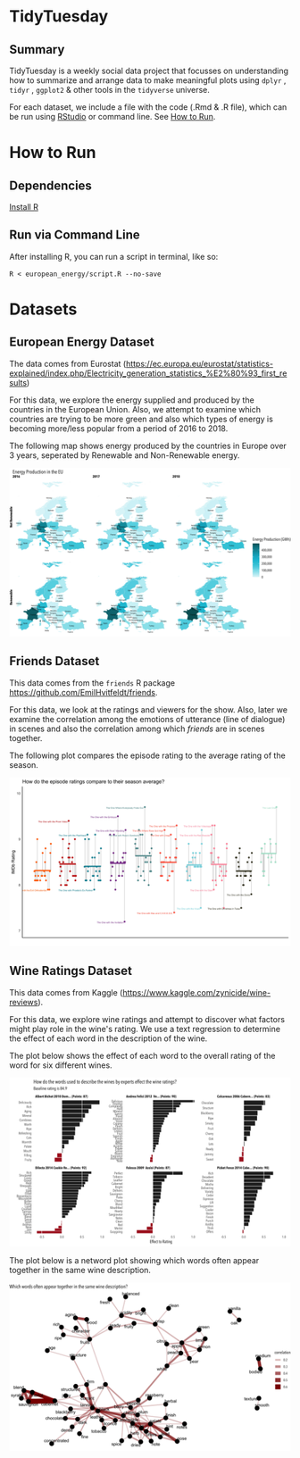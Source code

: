 # TidyTuesday

## Summary

TidyTuesday is a weekly social data project that focusses on understanding how to summarize and arrange data to make meaningful plots using  ````dplyr```` , ````tidyr```` , ````ggplot2```` & other tools in the ````tidyverse```` universe.

For each dataset, we include a file with the code (.Rmd & .R file), which can be run using [RStudio](https://rstudio.com/products/rstudio/download/) or command line. See [How to Run](#how-to-run).

# How to Run  

## Dependencies

[Install R](https://cran.rstudio.com/)

## Run via Command Line

After installing R, you can run a script in terminal, like so:
```shell
R < european_energy/script.R --no-save
```

# Datasets

## European Energy Dataset  
The data comes from Eurostat (https://ec.europa.eu/eurostat/statistics-explained/index.php/Electricity_generation_statistics_%E2%80%93_first_results)  

For this data, we explore the energy supplied and produced by the countries in the European Union. Also, we attempt to examine which countries are trying to be more green and also which types of energy is becoming more/less popular from a period of 2016 to 2018.  

The following map shows energy produced by the countries in Europe over 3 years, seperated by Renewable and Non-Renewable energy.

![European Energy Map](https://github.com/JasKainth/TidyTuesday/blob/master/european_energy/european_energy_map.jpg)

## Friends Dataset

This data comes from the ```friends``` R package https://github.com/EmilHvitfeldt/friends.

For this data, we look at the ratings and viewers for the show. Also, later we examine the correlation among the emotions of utterance (line of dialogue) in scenes and also the correlation among which *friends* are in scenes together.

The following plot compares the episode rating to the average rating of the season.  

![Friends Plot](https://github.com/JasKainth/TidyTuesday/blob/master/friends/friends_avg_ratings.jpg)

## Wine Ratings Dataset  

This data comes from Kaggle (https://www.kaggle.com/zynicide/wine-reviews).  

For this data, we explore wine ratings and attempt to discover what factors might play role in the wine's rating. We use a text regression to determine the effect of each word in the description of the wine. 

The plot below shows the effect of each word to the overall rating of the word for six different wines.  

![Wine Ratings Word Plot](https://github.com/JasKainth/TidyTuesday/blob/master/wine_ratings/wine_rating_term_effect.jpg)

The plot below is a netword plot showing which words often appear together in the same wine description. 

![Wine Ratings Network Plot](https://github.com/JasKainth/TidyTuesday/blob/master/wine_ratings/wine_ratings_network_plot.jpg)
